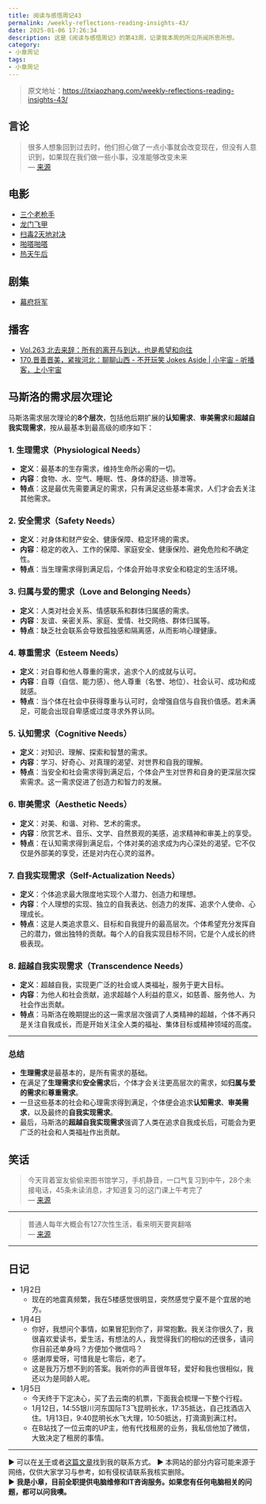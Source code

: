 ```yaml
---
title: 阅读与感悟周记43
permalink: /weekly-reflections-reading-insights-43/
date: 2025-01-06 17:26:34
description: 这是《阅读与感悟周记》的第43周，记录我本周的所见所闻所思所想。
category:
- 小章周记
tags:
- 小章周记
---
```


> 原文地址：<https://itxiaozhang.com/weekly-reflections-reading-insights-43/>  

## 言论
>
> 很多人想象回到过去时，他们担心做了一点小事就会改变现在，但没有人意识到，如果现在我们做一些小事，没准能够改变未来  
— [来源](https://jandan.net/t/5823784)

## 电影

- [三个老枪手](https://neodb.social/movie/2gNzXpIPgQAwJMKet09rq1)
- [龙门飞甲](https://neodb.social/movie/4TtqEcGcGqvia9q8tKerEX)
- [扫毒2天地对决](https://neodb.social/movie/06vKuXFLIMpszxS4HKlFV6)
- [啪嗒啪嗒](https://neodb.social/movie/0jiz0upH0ApN6DKMxziUgk)
- [热天午后](https://neodb.social/movie/6fFTt5MlkjuqL6gPgt5z8S)

## 剧集

- [幕府将军](https://neodb.social/tv/season/6FZSMs2e1I4ZbPmHoPjcmR)

## 播客

- [Vol.263 北去来辞：所有的离开与到达，也是希望和向往](https://www.xiaoyuzhoufm.com/episode/6773274e996fe41f792edd86)
- [170.晋善晋美，紧挨河北：聊聊山西 - 不开玩笑 Jokes Aside | 小宇宙 - 听播客，上小宇宙](https://www.xiaoyuzhoufm.com/episode/6777784415a5fd520eb42361)

## 马斯洛的需求层次理论

马斯洛需求层次理论的**8个层次**，包括他后期扩展的**认知需求**、**审美需求**和**超越自我实现需求**，按从最基本到最高级的顺序如下：

### 1. **生理需求**（Physiological Needs）

- **定义**：最基本的生存需求，维持生命所必需的一切。
- **内容**：食物、水、空气、睡眠、性、身体的舒适、排泄等。
- **特点**：这是最优先需要满足的需求，只有满足这些基本需求，人们才会去关注其他需求。

### 2. **安全需求**（Safety Needs）

- **定义**：对身体和财产安全、健康保障、稳定环境的需求。
- **内容**：稳定的收入、工作的保障、家庭安全、健康保险、避免危险和不确定性。
- **特点**：当生理需求得到满足后，个体会开始寻求安全和稳定的生活环境。

### 3. **归属与爱的需求**（Love and Belonging Needs）

- **定义**：人类对社会关系、情感联系和群体归属感的需求。
- **内容**：友谊、亲密关系、家庭、爱情、社交网络、群体归属等。
- **特点**：缺乏社会联系会导致孤独感和隔离感，从而影响心理健康。

### 4. **尊重需求**（Esteem Needs）

- **定义**：对自尊和他人尊重的需求，追求个人的成就与认可。
- **内容**：自尊（自信、能力感）、他人尊重（名誉、地位）、社会认可、成功和成就感。
- **特点**：当个体在社会中获得尊重与认可时，会增强自信与自我价值感。若未满足，可能会出现自卑感或过度寻求外界认同。

### 5. **认知需求**（Cognitive Needs）

- **定义**：对知识、理解、探索和智慧的需求。
- **内容**：学习、好奇心、对真理的渴望、对世界和自我的理解。
- **特点**：当安全和社会需求得到满足后，个体会产生对世界和自身的更深层次探索需求。这一需求促进了创造力和智力的发展。

### 6. **审美需求**（Aesthetic Needs）

- **定义**：对美、和谐、对称、艺术的需求。
- **内容**：欣赏艺术、音乐、文学、自然景观的美感，追求精神和审美上的享受。
- **特点**：在认知需求得到满足后，个体对美的追求成为内心深处的渴望。它不仅仅是外部美的享受，还是对内在心灵的滋养。

### 7. **自我实现需求**（Self-Actualization Needs）

- **定义**：个体追求最大限度地实现个人潜力、创造力和理想。
- **内容**：个人理想的实现、独立的自我表达、创造力的发挥、追求个人使命、心理成长。
- **特点**：这是人类追求意义、目标和自我提升的最高层次。个体希望充分发挥自己的潜力，做出独特的贡献。每个人的自我实现目标不同，它是个人成长的终极表现。

### 8. **超越自我实现需求**（Transcendence Needs）

- **定义**：超越自我，实现更广泛的社会或人类福祉，服务于更大目标。
- **内容**：为他人和社会贡献，追求超越个人利益的意义，如慈善、服务他人、为社会作出贡献。
- **特点**：马斯洛在晚期提出的这一需求层次强调了人类精神的超越，个体不再只是关注自我成长，而是开始关注全人类的福祉、集体目标或精神领域的高度。

---

### 总结

- **生理需求**是最基本的，是所有需求的基础。
- 在满足了**生理需求**和**安全需求**后，个体才会关注更高层次的需求，如**归属与爱的需求**和**尊重需求**。
- 一旦这些基本的社会和心理需求得到满足，个体便会追求**认知需求**、**审美需求**，以及最终的**自我实现需求**。
- 最后，马斯洛的**超越自我实现需求**强调了人类在追求自我成长后，可能会为更广泛的社会和人类福祉作出贡献。

## 笑话

> 今天背着室友偷偷来图书馆学习，手机静音，一口气复习到中午，28个未接电话，45条未读消息，才知道复习的这门课上午考完了  
— [来源](https://jandan.net/t/5822842)

---

> 普通人每年大概会有127次性生活，看来明天要爽翻咯  
— [来源](https://jandan.net/t/5823055)

---

## 日记

- 1月2日
  - 现在的地震真频繁，我在5楼感觉很明显，突然感觉宁夏不是个宜居的地方。
- 1月4日
  - 你好，我想问个事情，如果冒犯到你了，非常抱歉。我关注你很久了，我很喜欢爱读书，爱生活，有想法的人，我觉得我们的相似的还很多，请问你目前还单身吗？方便加个微信吗？
  - 感谢厚爱呀，可惜我是七零后，老了。
  - 这是我万万想不到的答案。我听你的声音很年轻，爱好和我也很相似，我还以为是同龄人呢。
- 1月5日
  - 今天终于下定决心，买了去云南的机票，下面我会梳理一下整个行程。
  - 1月12日，14:55银川河东国际T3飞昆明长水，17:35抵达，自己找酒店入住。1月13日，9:40昆明长水飞大理，10:50抵达，打滴滴到满江村。
  - 在B站找了一位云南的UP主，他有代找租房的业务，我私信他加了微信，大致决定了租房的事情。

---
▶ 可以在[关于](https://itxiaozhang.com/about/)或者[这篇文章](https://itxiaozhang.com/about-computer-repair-services-with-me/)找到我的联系方式。
▶ 本网站的部分内容可能来源于网络，仅供大家学习与参考，如有侵权请联系我核实删除。  
▶ **我是小章，目前全职提供电脑维修和IT咨询服务。如果您有任何电脑相关的问题，都可以问我噢。**  
